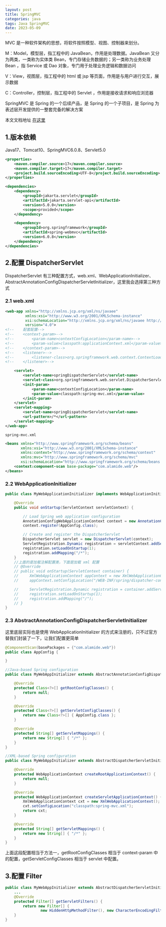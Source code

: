 ```yaml
---
layout: post
title: SpringMVC 
categories: java
tags: Java SpringMVC
date: 2023-05-09
---
```

MVC 是一种软件架构的思想，将软件按照模型、视图、控制器来划分。

M：Model，模型层，指工程中的 JavaBean，作用是处理数据。JavaBean 又分为两类，一类称为实体类 Bean，专门存储业务数据的；另一类称为业务处理 Bean ，指     Service 或 Dao 对象，专门用于处理业务逻辑和数据访问

V：View，视图层，指工程中的 html 或 jsp 等页面，作用是与用户进行交互，展示数据

C：Controller，控制层，指工程中的 Servlet ，作用是接收请求和响应浏览器

SpringMVC 是 Spring 的一个后续产品，是 Spring 的一个子项目，是 Spring 为表述层开发提供的一整套完备的解决方案

本文文档地址 [在这里](https://docs.spring.io/spring-framework/docs/current/reference/html/web.html#mvc)
<!--more-->
## 1.版本依赖
Java17、Tomcat10、SpringMVC6.0.8、Servlet5.0
```xml
<properties>
    <maven.compiler.source>17</maven.compiler.source>
    <maven.compiler.target>17</maven.compiler.target>
    <project.build.sourceEncoding>UTF-8</project.build.sourceEncoding>
</properties>

<dependencies>
    <dependency>
        <groupId>jakarta.servlet</groupId>
        <artifactId>jakarta.servlet-api</artifactId>
        <version>5.0.0</version>
        <scope>provided</scope>
    </dependency>

    <dependency>
        <groupId>org.springframework</groupId>
        <artifactId>spring-webmvc</artifactId>
        <version>6.0.8</version>
    </dependency>
</dependencies>
```

## 2.配置 DispatcherServlet
DispatcherServlet 有三种配置方式，web.xml、WebApplicationInitializer、AbstractAnnotationConfigDispatcherServletInitializer，这里我会选择第三种方式
### 2.1 web.xml
```xml
<web-app xmlns="http://xmlns.jcp.org/xml/ns/javaee"
         xmlns:xsi="http://www.w3.org/2001/XMLSchema-instance"
         xsi:schemaLocation="http://xmlns.jcp.org/xml/ns/javaee http://xmlns.jcp.org/xml/ns/javaee/web-app_4_0.xsd"
         version="4.0">
<!--    配套配置-->
<!--    <context-param>-->
<!--        <param-name>contextConfigLocation</param-name>-->
<!--        <param-value>classpath:applicationContext.xml</param-value>-->
<!--    </context-param>-->
<!--    <listener>-->
<!--        <listener-class>org.springframework.web.context.ContextLoaderListener</listener-class>-->
<!--    </listener>-->

    <servlet>
        <servlet-name>springDispatcherServlet</servlet-name>
        <servlet-class>org.springframework.web.servlet.DispatcherServlet</servlet-class>
        <init-param>
            <param-name>contextConfigLocation</param-name>
            <param-value>classpath:spring-mvc.xml</param-value>
        </init-param>
    </servlet>
    <servlet-mapping>
        <servlet-name>springDispatcherServlet</servlet-name>
        <url-pattern>/*</url-pattern>
    </servlet-mapping>
</web-app>
```

`spring-mvc.xml`

```xml
<beans xmlns="http://www.springframework.org/schema/beans"
       xmlns:xsi="http://www.w3.org/2001/XMLSchema-instance"
       xmlns:context="http://www.springframework.org/schema/context"
       xmlns:mvc="http://www.springframework.org/schema/mvc"
       xsi:schemaLocation="http://www.springframework.org/schema/beans http://www.springframework.org/schema/beans/spring-beans.xsd http://www.springframework.org/schema/context https://www.springframework.org/schema/context/spring-context.xsd http://www.springframework.org/schema/mvc https://www.springframework.org/schema/mvc/spring-mvc.xsd">
    <context:component-scan base-package="com.alamide.web"/>
</beans>
```

### 2.2 WebApplicationInitializer
```java
public class MyWebApplicationInitializer implements WebApplicationInitializer {

    @Override
    public void onStartup(ServletContext servletContext) {

        // Load Spring web application configuration
        AnnotationConfigWebApplicationContext context = new AnnotationConfigWebApplicationContext();
        context.register(AppConfig.class);

        // Create and register the DispatcherServlet
        DispatcherServlet servlet = new DispatcherServlet(context);
        ServletRegistration.Dynamic registration = servletContext.addServlet("app", servlet);
        registration.setLoadOnStartup(1);
        registration.addMapping("/*");
    }
    //上面的是加载注解配置类，下面是加载 xml 配置 
    // @Override
    // public void onStartup(ServletContext container) {
    //     XmlWebApplicationContext appContext = new XmlWebApplicationContext();
    //     appContext.setConfigLocation("/WEB-INF/spring/dispatcher-config.xml");

    //     ServletRegistration.Dynamic registration = container.addServlet("dispatcher", new DispatcherServlet(appContext));
    //     registration.setLoadOnStartup(1);
    //     registration.addMapping("/");
    // }
}
```

### 2.3 AbstractAnnotationConfigDispatcherServletInitializer
这里底层实际也是使用 WebApplicationInitializer 的方式来注册的，只不过官方替我们封装了一下，让我们配置更简单
```java
@ComponentScan(basePackages = {"com.alamide.web"})
public class AppConfig {

}

//Java-based Spring configuration
public class MyWebAppInitializer extends AbstractAnnotationConfigDispatcherServletInitializer {

    @Override
    protected Class<?>[] getRootConfigClasses() {
        return null;
    }

    @Override
    protected Class<?>[] getServletConfigClasses() {
        return new Class<?>[] { AppConfig.class };
    }

    @Override
    protected String[] getServletMappings() {
        return new String[] { "/*" };
    }
}

//XML-based Spring configuration
public class MyWebAppInitializer extends AbstractDispatcherServletInitializer {

    @Override
    protected WebApplicationContext createRootApplicationContext() {
        return null;
    }

    @Override
    protected WebApplicationContext createServletApplicationContext() {
        XmlWebApplicationContext cxt = new XmlWebApplicationContext();
        cxt.setConfigLocation("classpath:spring-mvc.xml");
        return cxt;
    }

    @Override
    protected String[] getServletMappings() {
        return new String[] { "/*" };
    }
}
```

上面这段配置相当于方法一，getRootConfigClasses 相当于 context-param 中的配置，getServletConfigClasses 相当于 servlet 中配置。

## 3.配置 Filter
```java
public class MyWebAppInitializer extends AbstractDispatcherServletInitializer {
    ...
    @Override
    protected Filter[] getServletFilters() {
        return new Filter[] {
                new HiddenHttpMethodFilter(), new CharacterEncodingFilter() };
    }
}
```



